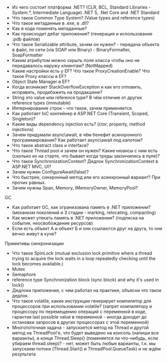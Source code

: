 * Из чего состоит платформа .NET? (CLR, BCL, Standard Libraries - System.*, Intermediate Language) .NET 5, .Net Core and .NET Standard
* Что такое Common Type System? (Value types and reference types)
* Что такое метаданные в .exe, в .dll?
* Как в коде поменять метаданные?
* Как происходит дебаг приложения? (генерация и использование .pdb файлов)
* Что такое Serializable attribute, зачем он нужен? - передача объекта в файл, по сети (via SOAP или Binary) - BinaryFormatter, SoapFormatter
* Каким атрибутом можно скрыть поле класса чтобы оно не передавалось наружу клиентам? (NotMapped)
* Какие настройки есть у EF? Что такое ProxyCreationEnable? Что такое Proxy классы в EF?
* Object State Manager в EF?
* Когда возникает StackOverflowException и как его отловить, исправить, продебажить на продакшене?
* String это value или reference type? В чём отличие от других reference types (immutable)
* Интернирование строк - что такое, зачем применяется.
* Как работает IoC контейнер в ASP.NET Core (Transient, Scoped, Singleton)?
* Какие виды dependency injection есть? (ctor, property, method injections)
* Зачем придумали async\await, в чём бенефит асинхронного программирования? Как работает async\await под капотом?
* Что такое abstract class и interface?
* Что такое Thread pool и зачем он нужен? Какие нюансы с ним есть (сколько их на старте, что бывает когда треды закончились в пуле)?
* Что такое SynchronizationContext? Дедлок SynchronizationContext в ASP.NET MVC, UI?
* Зачем нужен ConfigureAwait(false)?
* Что быстрее, синхронный метод или его асинхронный вариант? При прочих равных.
* Зачем нужны Span<T>, Memory<T>, IMemoryOwner, MemoryPool<T>?

GC
* Как работает GC, как огранизована память в .NET приложении? (механизм поколений и 3 стадии - marking, relocating, compacting)
* Как может утекать память в .NET приложении? (подписка на события, неосвобождение ресурсов)
* Если есть объект А и объект Б и они ссылаются друг на друга, то они вечно живут в куче?

Примитивы синхронизации
* Что такое SpinLock (mutual exclusion lock primitive where a thread trying to acquire the lock waits in a loop repeatedly checking until the lock becomes available.)
* Mutex
* Semaphore
* reference type Synchronization block (sync block) and why it's used in lock()
* Дедлоки приложения, с чем работал на практике, объясни что такое дедлок.
* Что такое volatile, какие инструкции генерирует компилятор для процессоров при использовании volatile? (запрет компилятору и процессору по перемещению операций с переменной в коде, гарантия last possible value в переменной - иногда доходит до остановки запросов в других процессорах с этой переменной)
* Многопоточная задача - запускается метод на Thread и другой метод на ThreadPool'e, что будет выведено на консоль (напиши все варианты), в конце Thread.Sleep() (поменяется ли что-нибудь, если убираем thread.sleep)? - нет, может быть любые варианты, т.к. мы запускаем потоки (Thread.Start() и ThreadPool.QueueTask) и не ждём результата

